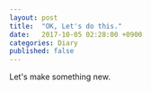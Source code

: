 ```yaml
---
layout: post
title:  "OK, Let's do this."
date:   2017-10-05 02:28:00 +0900
categories: Diary
published: false
---
```

Let's make something new.
